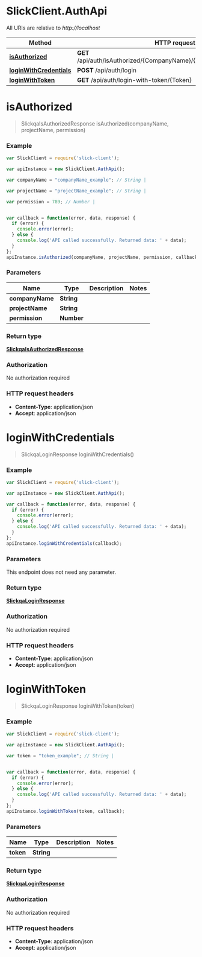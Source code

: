 # SlickClient.AuthApi

All URIs are relative to *http://localhost*

Method | HTTP request | Description
------------- | ------------- | -------------
[**isAuthorized**](AuthApi.md#isAuthorized) | **GET** /api/auth/isAuthorized/{CompanyName}/{ProjectName}/{Permission} | 
[**loginWithCredentials**](AuthApi.md#loginWithCredentials) | **POST** /api/auth/login | 
[**loginWithToken**](AuthApi.md#loginWithToken) | **GET** /api/auth/login-with-token/{Token} | 


<a name="isAuthorized"></a>
# **isAuthorized**
> SlickqaIsAuthorizedResponse isAuthorized(companyName, projectName, permission)



### Example
```javascript
var SlickClient = require('slick-client');

var apiInstance = new SlickClient.AuthApi();

var companyName = "companyName_example"; // String | 

var projectName = "projectName_example"; // String | 

var permission = 789; // Number | 


var callback = function(error, data, response) {
  if (error) {
    console.error(error);
  } else {
    console.log('API called successfully. Returned data: ' + data);
  }
};
apiInstance.isAuthorized(companyName, projectName, permission, callback);
```

### Parameters

Name | Type | Description  | Notes
------------- | ------------- | ------------- | -------------
 **companyName** | **String**|  | 
 **projectName** | **String**|  | 
 **permission** | **Number**|  | 

### Return type

[**SlickqaIsAuthorizedResponse**](SlickqaIsAuthorizedResponse.md)

### Authorization

No authorization required

### HTTP request headers

 - **Content-Type**: application/json
 - **Accept**: application/json

<a name="loginWithCredentials"></a>
# **loginWithCredentials**
> SlickqaLoginResponse loginWithCredentials()



### Example
```javascript
var SlickClient = require('slick-client');

var apiInstance = new SlickClient.AuthApi();

var callback = function(error, data, response) {
  if (error) {
    console.error(error);
  } else {
    console.log('API called successfully. Returned data: ' + data);
  }
};
apiInstance.loginWithCredentials(callback);
```

### Parameters
This endpoint does not need any parameter.

### Return type

[**SlickqaLoginResponse**](SlickqaLoginResponse.md)

### Authorization

No authorization required

### HTTP request headers

 - **Content-Type**: application/json
 - **Accept**: application/json

<a name="loginWithToken"></a>
# **loginWithToken**
> SlickqaLoginResponse loginWithToken(token)



### Example
```javascript
var SlickClient = require('slick-client');

var apiInstance = new SlickClient.AuthApi();

var token = "token_example"; // String | 


var callback = function(error, data, response) {
  if (error) {
    console.error(error);
  } else {
    console.log('API called successfully. Returned data: ' + data);
  }
};
apiInstance.loginWithToken(token, callback);
```

### Parameters

Name | Type | Description  | Notes
------------- | ------------- | ------------- | -------------
 **token** | **String**|  | 

### Return type

[**SlickqaLoginResponse**](SlickqaLoginResponse.md)

### Authorization

No authorization required

### HTTP request headers

 - **Content-Type**: application/json
 - **Accept**: application/json

